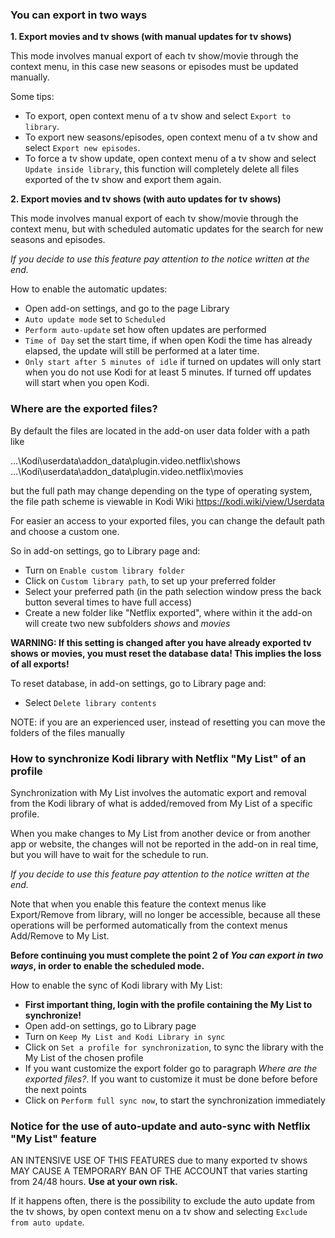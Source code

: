 ### You can export in two ways

**1. Export movies and tv shows (with manual updates for tv shows)**

This mode involves manual export of each tv show/movie through the context menu, in this case new seasons or episodes must be updated manually.

Some tips:
- To export, open context menu of a tv show and select `Export to library`.
- To export new seasons/episodes, open context menu of a tv show and select `Export new episodes`.
- To force a tv show update, open context menu of a tv show and select `Update inside library`, this function will completely delete all files exported of the tv show and export them again.

**2. Export movies and tv shows (with auto updates for tv shows)**

This mode involves manual export of each tv show/movie through the context menu, but with scheduled automatic updates for the search for new seasons and episodes.

_If you decide to use this feature pay attention to the notice written at the end._

How to enable the automatic updates:
- Open add-on settings, and go to the page Library
- `Auto update mode` set to `Scheduled`
- `Perform auto-update` set how often updates are performed
- `Time of Day` set the start time, if when open Kodi the time has already elapsed, the update will still be performed at a later time.
- `Only start after 5 minutes of idle` if turned on updates will only start when you do not use Kodi for at least 5 minutes. If turned off updates will start when you open Kodi.

### Where are the exported files?

By default the files are located in the add-on user data folder with a path like

…\Kodi\userdata\addon_data\plugin.video.netflix\shows<br/>
…\Kodi\userdata\addon_data\plugin.video.netflix\movies

but the full path may change depending on the type of operating system, the file path scheme is viewable in Kodi Wiki https://kodi.wiki/view/Userdata

For easier an access to your exported files, you can change the default path and choose a custom one.

So in add-on settings, go to Library page and:
- Turn on `Enable custom library folder`
- Click on `Custom library path`, to set up your preferred folder
- Select your preferred path (in the path selection window press the back button several times to have full access)
- Create a new folder like "Netflix exported", where within it the add-on will create two new subfolders _shows_ and _movies_

**WARNING: If this setting is changed after you have already exported tv shows or movies, you must reset the database data! This implies the loss of all exports!<br/>**

To reset database, in add-on settings, go to Library page and:
- Select `Delete library contents`

NOTE: if you are an experienced user, instead of resetting you can move the folders of the files manually

### How to synchronize Kodi library with Netflix "My List" of an profile

Synchronization with My List involves the automatic export and removal from the Kodi library of what is added/removed from My List of a specific profile.

When you make changes to My List from another device or from another app or website, the changes will not be reported in the add-on in real time, but you will have to wait for the schedule to run.

_If you decide to use this feature pay attention to the notice written at the end._

Note that when you enable this feature the context menus like Export/Remove from library, will no longer be accessible, because all these operations will be performed automatically from the context menus Add/Remove to My List.

**Before continuing you must complete the point 2 of _You can export in two ways_, in order to enable the scheduled mode.**

How to enable the sync of Kodi library with My List:
- **First important thing, login with the profile containing the My List to synchronize!**
- Open add-on settings, go to Library page
- Turn on `Keep My List and Kodi Library in sync`
- Click on `Set a profile for synchronization`, to sync the library with the My List of the chosen profile
- If you want customize the export folder go to paragraph _Where are the exported files?_. If you want to customize it must be done before before the next points
- Click on `Perform full sync now`, to start the synchronization immediately

### Notice for the use of auto-update and auto-sync with Netflix "My List" feature

AN INTENSIVE USE OF THIS FEATURES due to many exported tv shows MAY CAUSE A TEMPORARY BAN OF THE ACCOUNT that varies starting from 24/48 hours. **Use at your own risk.**

If it happens often, there is the possibility to exclude the auto update from the tv shows, by open context menu on a tv show and selecting `Exclude from auto update`.